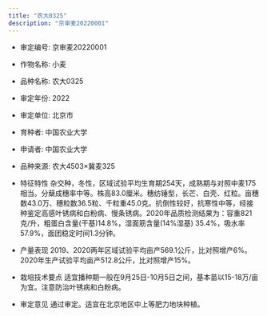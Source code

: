 ```yaml
---
title: "农大0325"
description: "京审麦20220001"
---
```

* 审定编号:  京审麦20220001

*  作物名称:  小麦

*  品种名称:  农大0325

*  审定年份:  2022

*  审定单位:  北京市

* 育种者:  中国农业大学

*  申请者:  中国农业大学

*  品种来源:  农大4503×冀麦325

*  特征特性
杂交种，冬性，区域试验平均生育期254天，成熟期与对照中麦175相当。分蘖成穗率中等。株高83.0厘米。穗纺锤型，长芒、白壳、红粒。亩穗数43.0万、穗粒数36.5粒、千粒重45.0克。抗倒性较好，抗寒性中等，经接种鉴定高感叶锈病和白粉病、慢条锈病。2020年品质检测结果为：容重821克/升，粗蛋白含量(干基)14.8%，湿面筋含量(14%湿基) 35.4%，吸水率57.9%，面团稳定时间1.3分钟。

*  产量表现
2019、2020两年区域试验平均亩产569.1公斤，比对照增产6%。2020年生产试验平均亩产512.8公斤，比对照增产15%。

*  栽培技术要点
适宜播种期一般在9月25日-10月5日之间，基本苗以15-18万/亩为宜。注意防治叶锈病和白粉病。

*  审定意见
通过审定。适宜在北京地区中上等肥力地块种植。
